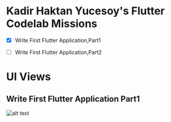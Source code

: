
# Kadir Haktan Yucesoy's Flutter Codelab Missions
- [x] Write First Flutter Application,Part1
- [ ] Write First Flutter Application,Part2



#

# UI Views

## Write First Flutter Application Part1
![alt text](https://github.com/VBT-Intership/KadirHaktanYucesoy-s-Flutter-Codelab-Missions/blob/master/img/first-app-image.PNG)

